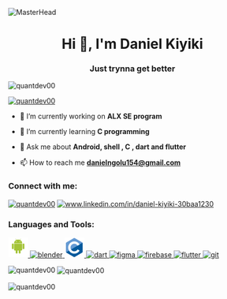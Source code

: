 ![MasterHead](https://mir-s3-cdn-cf.behance.net/project_modules/max_1200/79731568097599.5b50bca477735.jpg)
<h1 align="center">Hi 👋, I'm Daniel Kiyiki</h1>
<h3 align="center">Just trynna get better</h3>

<p align="left"> <img src="https://komarev.com/ghpvc/?username=quantdev00&label=Profile%20views&color=0e75b6&style=flat" alt="quantdev00" /> </p>

<p align="left"> <a href="https://twitter.com/quantdev00" target="blank"><img src="https://img.shields.io/twitter/follow/quantdev00?logo=twitter&style=for-the-badge" alt="quantdev00" /></a> </p>

- 🔭 I’m currently working on **ALX SE program**

- 🌱 I’m currently learning **C programming**

- 💬 Ask me about **Android, shell , C , dart and flutter**

- 📫 How to reach me **danielngolu154@gmail.com**

<h3 align="left">Connect with me:</h3>
<p align="left">
<a href="https://twitter.com/quantdev00" target="blank"><img align="center" src="https://raw.githubusercontent.com/rahuldkjain/github-profile-readme-generator/master/src/images/icons/Social/twitter.svg" alt="quantdev00" height="30" width="40" /></a>
<a href="https://linkedin.com/in/www.linkedin.com/in/daniel-kiyiki-30baa1230" target="blank"><img align="center" src="https://raw.githubusercontent.com/rahuldkjain/github-profile-readme-generator/master/src/images/icons/Social/linked-in-alt.svg" alt="www.linkedin.com/in/daniel-kiyiki-30baa1230" height="30" width="40" /></a>
</p>

<h3 align="left">Languages and Tools:</h3>
<p align="left"> <a href="https://developer.android.com" target="_blank" rel="noreferrer"> <img src="https://raw.githubusercontent.com/devicons/devicon/master/icons/android/android-original-wordmark.svg" alt="android" width="40" height="40"/> </a> <a href="https://www.blender.org/" target="_blank" rel="noreferrer"> <img src="https://download.blender.org/branding/community/blender_community_badge_white.svg" alt="blender" width="40" height="40"/> </a> <a href="https://www.cprogramming.com/" target="_blank" rel="noreferrer"> <img src="https://raw.githubusercontent.com/devicons/devicon/master/icons/c/c-original.svg" alt="c" width="40" height="40"/> </a> <a href="https://dart.dev" target="_blank" rel="noreferrer"> <img src="https://www.vectorlogo.zone/logos/dartlang/dartlang-icon.svg" alt="dart" width="40" height="40"/> </a> <a href="https://www.figma.com/" target="_blank" rel="noreferrer"> <img src="https://www.vectorlogo.zone/logos/figma/figma-icon.svg" alt="figma" width="40" height="40"/> </a> <a href="https://firebase.google.com/" target="_blank" rel="noreferrer"> <img src="https://www.vectorlogo.zone/logos/firebase/firebase-icon.svg" alt="firebase" width="40" height="40"/> </a> <a href="https://flutter.dev" target="_blank" rel="noreferrer"> <img src="https://www.vectorlogo.zone/logos/flutterio/flutterio-icon.svg" alt="flutter" width="40" height="40"/> </a> <a href="https://git-scm.com/" target="_blank" rel="noreferrer"> <img src="https://www.vectorlogo.zone/logos/git-scm/git-scm-icon.svg" alt="git" width="40" height="40"/> </a> </p>

<p><img align="left" src="https://github-readme-stats.vercel.app/api/top-langs?username=quantdev00&show_icons=true&locale=en&layout=compact" alt="quantdev00" /></p>

<p>&nbsp;<img align="center" src="https://github-readme-stats.vercel.app/api?username=quantdev00&show_icons=true&locale=en" alt="quantdev00" /></p>

<p><img align="center" src="https://github-readme-streak-stats.herokuapp.com/?user=quantdev00&" alt="quantdev00" /></p>
